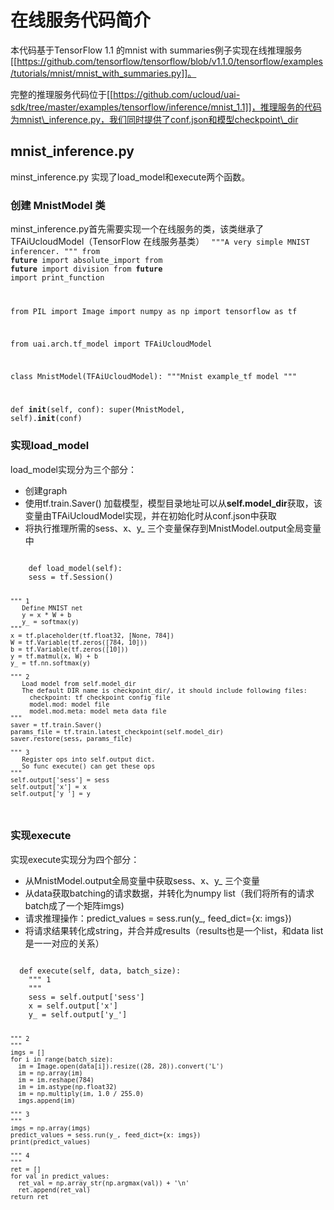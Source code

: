 

# 在线服务代码简介
本代码基于TensorFlow 1.1 的mnist with summaries例子实现在线推理服务[[https://github.com/tensorflow/tensorflow/blob/v1.1.0/tensorflow/examples/tutorials/mnist/mnist_with_summaries.py]]。

完整的推理服务代码位于[[https://github.com/ucloud/uai-sdk/tree/master/examples/tensorflow/inference/mnist_1.1]]，推理服务的代码为mnist\_inference.py，我们同时提供了conf.json和模型checkpoint\_dir

## mnist_inference.py
 minst\_inference.py 实现了load\_model和execute两个函数。

### 创建 MnistModel 类
minst\_inference.py首先需要实现一个在线服务的类，该类继承了TFAiUcloudModel（TensorFlow 在线服务基类）
<code>
"""A very simple MNIST inferencer.
"""
from __future__ import absolute_import
from __future__ import division
from __future__ import print_function


from PIL import Image
import numpy as np
import tensorflow as tf

from uai.arch.tf_model import TFAiUcloudModel

class MnistModel(TFAiUcloudModel):
  """Mnist example_tf model
  """

  def __init__(self, conf):
    super(MnistModel, self).__init__(conf)
</code>

### 实现load\_model
load\_model实现分为三个部分：

  * 创建graph
  * 使用tf.train.Saver() 加载模型，模型目录地址可以从**self.model\_dir**获取，该变量由TFAiUcloudModel实现，并在初始化时从conf.json中获取
  * 将执行推理所需的sess、x、y\_ 三个变量保存到MnistModel.output全局变量中
<code>
    def load_model(self):
    sess = tf.Session()

    """ 1
       Define MNIST net
       y = x * W + b
       y_ = softmax(y)
    """
    x = tf.placeholder(tf.float32, [None, 784])
    W = tf.Variable(tf.zeros([784, 10]))
    b = tf.Variable(tf.zeros([10]))
    y = tf.matmul(x, W) + b
    y_ = tf.nn.softmax(y)

    """ 2
       Load model from self.model_dir
       The default DIR name is checkpoint_dir/, it should include following files:
         checkpoint: tf checkpoint config file
         model.mod: model file
         model.mod.meta: model meta data file
    """
    saver = tf.train.Saver()
    params_file = tf.train.latest_checkpoint(self.model_dir)
    saver.restore(sess, params_file)

    """ 3
       Register ops into self.output dict.
       So func execute() can get these ops
    """
    self.output['sess'] = sess
    self.output['x'] = x
    self.output['y_'] = y_
</code>

### 实现execute
实现execute实现分为四个部分：

  * 从MnistModel.output全局变量中获取sess、x、y\_ 三个变量
  * 从data获取batching的请求数据，并转化为numpy list（我们将所有的请求batch成了一个矩阵imgs)
  * 请求推理操作：predict\_values = sess.run(y\_, feed_dict={x: imgs})
  * 将请求结果转化成string，并合并成results（results也是一个list，和data list是一一对应的关系）

<code>
  def execute(self, data, batch_size):
    """ 1
    """
    sess = self.output['sess']
    x = self.output['x']
    y_ = self.output['y_']

    """ 2
    """
    imgs = []
    for i in range(batch_size):
      im = Image.open(data[i]).resize((28, 28)).convert('L')
      im = np.array(im)
      im = im.reshape(784)
      im = im.astype(np.float32)
      im = np.multiply(im, 1.0 / 255.0)
      imgs.append(im)
    
    """ 3
    """
    imgs = np.array(imgs)
    predict_values = sess.run(y_, feed_dict={x: imgs})
    print(predict_values)
    
    """ 4
    """
    ret = []
    for val in predict_values:
      ret_val = np.array_str(np.argmax(val)) + '\n'
      ret.append(ret_val)
    return ret
</code>

